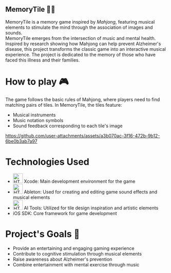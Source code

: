 ## MemoryTile 🎵🧩
MemoryTile is a memory game inspired by *Mahjong*, featuring musical elements to stimulate the mind through the association of images and sounds.<br>
MemoryTile emerges from the intersection of music and mental health. Inspired by research showing how Mahjong can help prevent Alzheimer's disease, this project transforms the classic game into an interactive musical experience. The project is dedicated to the memory of those who have faced this illness and their families.

# How to play 🎮
The game follows the basic rules of Mahjong, where players need to find matching pairs of tiles. In MemoryTile, the tiles feature:
- Musical instruments
- Music notation symbols
- Sound feedback corresponding to each tile's image



https://github.com/user-attachments/assets/a3b070ac-3f16-472b-9b12-6be0b3ab7a97



# Technologies Used
- <img alt="HTML" width="30px" src="https://cdn.jsdelivr.net/gh/devicons/devicon@latest/icons/xcode/xcode-original.svg" /> Xcode: Main development environment for the game
- <img alt="HTML" width="30px" src="https://img.icons8.com/?size=100&id=36327&format=png&color=000000"> Ableton: Used for creating and editing game sound effects and musical elements
- <img alt="HTML" width="30px" src="https://img.icons8.com/?size=100&id=tDtvWzs979he&format=png&color=000000"> AI Tools: Utilized for tile design inspiration and artistic elements
- iOS SDK: Core framework for game development

# Project's Goals 🎯
- Provide an entertaining and engaging gaming experience
- Contribute to cognitive stimulation through musical elements
- Raise awareness about Alzheimer's prevention
- Combine entertainment with mental exercise through music
